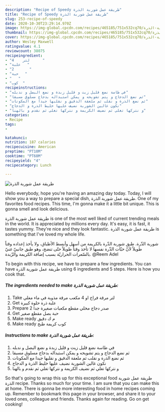 ```yaml
---
description: "Recipe of Speedy طريقة عمل شوربة الذرة"
title: "Recipe of Speedy طريقة عمل شوربة الذرة"
slug: 253-recipe-of-speedy
date: 2020-10-30T23:29:14.970Z
image: https://img-global.cpcdn.com/recipes/465185/751x532cq70/الصورة-الرئيسية-لوصفةطريقة-عمل-شوربة-الذرة.jpg
thumbnail: https://img-global.cpcdn.com/recipes/465185/751x532cq70/الصورة-الرئيسية-لوصفةطريقة-عمل-شوربة-الذرة.jpg
cover: https://img-global.cpcdn.com/recipes/465185/751x532cq70/الصورة-الرئيسية-لوصفةطريقة-عمل-شوربة-الذرة.jpg
author: Wesley Maxwell
ratingvalue: 4.1
reviewcount: 38075
recipeingredient:
- "لتر    4      "
- "علبة   "
- "2       "
- "حبة   "
- "   "
- "كوب  "
recipeinstructions:
- "في طاسة نضع قليل زيت و قليل زبدة و نضع البصل و ندبله"
- "ثم نضع الدجاج و يتم تشويحه و يمكن استبداله بدجاج مسلوق مسبقا"
- "ثم نضع الذرة و نقلب ثم ملعقة الدقيق و نقلبها جيدا مع المكونات"
- "نكون غالين الشوربة نضيف عليها خليط الذرة و الدجاج"
- "و نتركها تغلي ثم نضيف الكريمة و نتركها تغلي ثم نقدم و بالهنا"
categories:
- Recipe
tags:
- 

katakunci:  
nutrition: 187 calories
recipecuisine: American
preptime: "PT10M"
cooktime: "PT60M"
recipeyield: "4"
recipecategory: Lunch

---
```



![طريقة عمل شوربة الذرة](https://img-global.cpcdn.com/recipes/465185/751x532cq70/الصورة-الرئيسية-لوصفةطريقة-عمل-شوربة-الذرة.jpg)

Hello everybody, hope you're having an amazing day today. Today, I will show you a way to prepare a special dish, طريقة عمل شوربة الذرة. One of my favorites food recipes. This time, I'm gonna make it a little bit unique. This is gonna smell and look delicious.

طريقة عمل شوربة الذرة is one of the most well liked of current trending meals in the world. It is appreciated by millions every day. It's easy, it is fast, it tastes yummy. They're nice and they look fantastic. طريقة عمل شوربة الذرة is something that I've loved my whole life.

شوربة الذّرة. طبق شوربة الذّرة بالكريمة من أسهل وأبسط الأطباق، ولا يأخذ إعداده وقتاً طويلاً لأنّ حبّات الذّرة نفسها لا تأخذ وقتاً طويلاً حتّى تنضج، وهو طبق جانبيّ غنيّ بالسّعرات الحراريّة بسبب إضافة الكريمة والزّبدة. @Reem Adel


To begin with this recipe, we have to prepare a few ingredients. You can have طريقة عمل شوربة الذرة using 6 ingredients and 5 steps. Here is how you cook that.

<!--inarticleads1-->

##### The ingredients needed to make طريقة عمل شوربة الذرة:

1. Take لتر مرقة فراخ او 4 مكعب مرقة مذوبة في ماء مغلي
1. Get علبة ذرة حلوة كبيرة
1. Prepare 2 صدر دجاج مخلي مقطع مكعبات صغيرة جدا
1. Get حبة بصل مقطع صغير
1. Make ready  م ك دقيق
1. Make ready كوب كريمة طبخ




<!--inarticleads2-->

##### Instructions to make طريقة عمل شوربة الذرة:

1. في طاسة نضع قليل زيت و قليل زبدة و نضع البصل و ندبله
1. ثم نضع الدجاج و يتم تشويحه و يمكن استبداله بدجاج مسلوق مسبقا
1. ثم نضع الذرة و نقلب ثم ملعقة الدقيق و نقلبها جيدا مع المكونات
1. نكون غالين الشوربة نضيف عليها خليط الذرة و الدجاج
1. و نتركها تغلي ثم نضيف الكريمة و نتركها تغلي ثم نقدم و بالهنا




So that's going to wrap this up for this exceptional food طريقة عمل شوربة الذرة recipe. Thanks so much for your time. I am sure that you can make this at home. There is gonna be more interesting food in home recipes coming up. Remember to bookmark this page in your browser, and share it to your loved ones, colleague and friends. Thanks again for reading. Go on get cooking!
